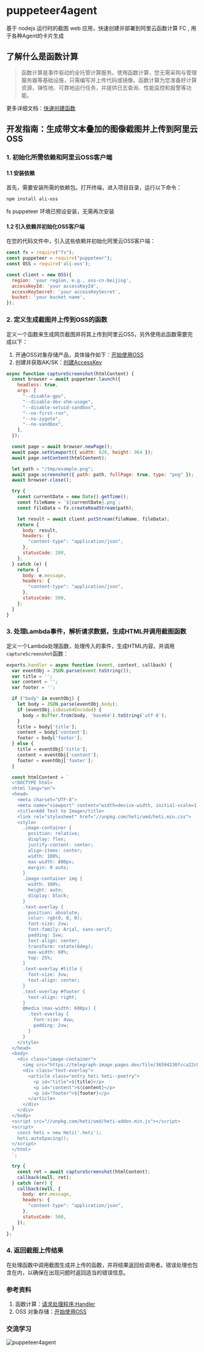 # puppeteer4agent
基于 nodejs 运行时的截图 web 应用，快速创建并部署到阿里云函数计算 FC , 用于各种Agent的卡片生成

## 了解什么是函数计算
> 函数计算是事件驱动的全托管计算服务。使用函数计算，您无需采购与管理服务器等基础设施，只需编写并上传代码或镜像。函数计算为您准备好计算资源，弹性地、可靠地运行任务，并提供日志查询、性能监控和报警等功能。

更多详细文档：[快速创建函数](https://help.aliyun.com/zh/functioncompute/getting-started/quickly-create-a-function?spm=a2c4g.11186623.0.0.4694511ejhLV41)

## 开发指南：生成带文本叠加的图像截图并上传到阿里云OSS

### 1. 初始化所需依赖和阿里云OSS客户端

#### 1.1 安装依赖
首先，需要安装所需的依赖包。打开终端，进入项目目录，运行以下命令：

```bash
npm install ali-oss
```
fs puppeteer 环境已预设安装，无需再次安装

#### 1.2 引入依赖并初始化OSS客户端
在您的代码文件中，引入这些依赖并初始化阿里云OSS客户端：

```javascript
const fs = require("fs");
const puppeteer = require("puppeteer");
const OSS = require('ali-oss');

const client = new OSS({
  region: 'your region, e.g., oss-cn-beijing',
  accessKeyId: 'your accessKeyId',
  accessKeySecret: 'your accessKeySecret',
  bucket: 'your bucket name',
});
```

### 2. 定义生成截图并上传到OSS的函数

定义一个函数来生成网页截图并将其上传到阿里云OSS，另外使用此函数需要完成以下：
1. 开通OSS对象存储产品，具体操作如下：[开始使用OSS](https://help.aliyun.com/zh/oss/getting-started/getting-started-with-oss?spm=a2c4g.11186623.0.0.42397368n5PyYY)
2. 创建并获取AK/SK：[创建AccessKey](https://help.aliyun.com/zh/ram/user-guide/create-an-accesskey-pair?spm=a2c4g.11186623.0.0.603a6ecfTzAeqm)


```javascript
async function captureScreenshot(htmlContent) {
  const browser = await puppeteer.launch({
    headless: true,
    args: [
      "--disable-gpu",
      "--disable-dev-shm-usage",
      "--disable-setuid-sandbox",
      "--no-first-run",
      "--no-zygote",
      "--no-sandbox",
    ],
  });

  const page = await browser.newPage();
  await page.setViewport({ width: 820, height: 964 });
  await page.setContent(htmlContent);

  let path = "/tmp/example.png";
  await page.screenshot({ path: path, fullPage: true, type: "png" });
  await browser.close();

  try {
    const currentDate = new Date().getTime();
    const fileName = `${currentDate}.png`;
    const fileData = fs.createReadStream(path);

    let result = await client.putStream(fileName, fileData);
    return {
      body: result,
      headers: {
        "content-type": "application/json",
      },
      statusCode: 200,
    };
  } catch (e) {
    return {
      body: e.message,
      headers: {
        "content-type": "application/json",
      },
      statusCode: 500,
    };
  }
}
```

### 3. 处理Lambda事件，解析请求数据，生成HTML并调用截图函数

定义一个Lambda处理函数，处理传入的事件，生成HTML内容，并调用`captureScreenshot`函数：

```javascript
exports.handler = async function (event, context, callback) {
  var eventObj = JSON.parse(event.toString());
  var title = '';
  var content = '';
  var footer = '';

  if ("body" in eventObj) {
    let body = JSON.parse(eventObj.body);
    if (eventObj.isBase64Encoded) {
      body = Buffer.from(body, 'base64').toString('utf-8');
    }
    title = body['title'];
    content = body['content'];
    footer = body['footer'];
  } else {
    title = eventObj['title'];
    content = eventObj['content'];
    footer = eventObj['footer'];
  }

  const htmlContent = `
  <!DOCTYPE html>
  <html lang="en">
  <head>
    <meta charset="UTF-8">
    <meta name="viewport" content="width=device-width, initial-scale=1.0">
    <title>Add Text to Image</title>
    <link rel="stylesheet" href="//unpkg.com/heti/umd/heti.min.css">
    <style>
      .image-container {
        position: relative;
        display: flex;
        justify-content: center;
        align-items: center;
        width: 100%;
        max-width: 800px;
        margin: 0 auto;
      }
      .image-container img {
        width: 100%;
        height: auto;
        display: block;
      }
      .text-overlay {
        position: absolute;
        color: rgb(0, 0, 0);
        font-size: 2vw;
        font-family: Arial, sans-serif;
        padding: 1vw;
        text-align: center;
        transform: rotate(6deg);
        max-width: 60%;
        top: 25%;
      }
      .text-overlay #title {
        font-size: 3vw;
        text-align: center;
      }
      .text-overlay #footer {
        text-align: right;
      }
      @media (max-width: 600px) {
        .text-overlay {
          font-size: 4vw;
          padding: 2vw;
        }
      }
    </style>
  </head>
  <body>
    <div class="image-container">
      <img src="https://telegraph-image.pages.dev/file/36594230fcca22c0480b9.jpg" alt="Image">
      <div class="text-overlay">
        <article class="entry heti heti--poetry">
          <p id="title">${title}</p>
          <p id="content">${content}</p>
          <p id="footer">${footer}</p>
        </article>
      </div>
    </div>
  </body>
  <script src="//unpkg.com/heti/umd/heti-addon.min.js"></script>
  <script>
    const heti = new Heti('.heti');
    heti.autoSpacing();
  </script>
  </html>
  `;

  try {
    const ret = await captureScreenshot(htmlContent);
    callback(null, ret);
  } catch (err) {
    callback(null, {
      body: err.message,
      headers: {
        "content-type": "application/json",
      },
      statusCode: 500,
    });
  }
};
```

### 4. 返回截图上传结果

在处理函数中调用截图生成并上传的函数，并将结果返回给调用者。错误处理也包含在内，以确保在出现问题时返回适当的错误信息。

### 参考资料

1. 函数计算：[请求处理程序:Handler](https://help.aliyun.com/zh/functioncompute/user-guide/request-handlers?spm=a2c4g.11186623.0.0.156e2510e2cJb3)
2. OSS 对象存储：[开始使用OSS](https://help.aliyun.com/zh/oss/getting-started/getting-started-with-oss?spm=a2c4g.11186623.0.0.42397368n5PyYY)

### 交流学习
![puppeteer4agent](https://github.com/user-attachments/assets/08d23e47-d6bc-479c-ae14-65c2914a54a2)

